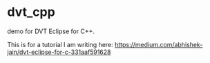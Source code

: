 # dvt_cpp
demo for DVT Eclipse for C++.

This is for a tutorial I am writing here: https://medium.com/abhishek-jain/dvt-eclipse-for-c-331aaf591628

